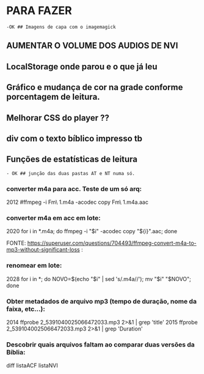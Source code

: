 # PARA FAZER

	-OK ## Imagens de capa com o imagemagick

## AUMENTAR O VOLUME DOS AUDIOS DE NVI

## LocalStorage onde parou e o que já leu

## Gráfico e mudança de cor na grade conforme porcentagem de leitura.

## Melhorar CSS do player ??

## div com o texto bíblico impresso tb

## Funções de estatísticas de leitura

	- OK ## junção das duas pastas AT e NT numa só.



### converter m4a para acc. Teste de um só arq:
 2012  #ffmpeg -i Fm\ 1.m4a -acodec copy Fm\ 1.m4a.aac

### converter m4a em acc em lote:
 2020  for i in *.m4a; do ffmpeg -i "$i" -acodec copy "${i}".aac; done

FONTE: https://superuser.com/questions/704493/ffmpeg-convert-m4a-to-mp3-without-significant-loss :

### renomear em lote:
 2028  for i in *; do NOVO=$(echo "$i" | sed 's/.m4a//'); mv "$i" "$NOVO"; done

### Obter metadados de arquivo mp3 (tempo de duração, nome da faixa, etc...):
 2014  ffprobe 2_5391040025066472033.mp3 2>&1 | grep 'title'
 2015  ffprobe 2_5391040025066472033.mp3 2>&1 | grep 'Duration'

### Descobrir quais arquivos faltam ao comparar duas versões da Bíblia:
diff listaACF listaNVI 

